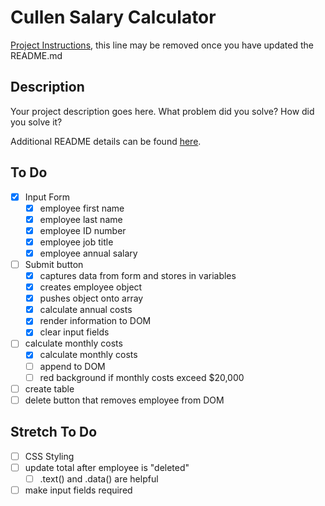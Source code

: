 # Cullen Salary Calculator

[Project Instructions](./INSTRUCTIONS.md), this line may be removed once you have updated the README.md

## Description

Your project description goes here. What problem did you solve? How did you solve it?

Additional README details can be found [here](https://github.com/PrimeAcademy/readme-template/blob/master/README.md).

## To Do

- [x] Input Form
  - [x] employee first name
  - [x] employee last name
  - [x] employee ID number
  - [x] employee job title
  - [x] employee annual salary
- [ ] Submit button
  - [x] captures data from form and stores in variables
  - [x] creates employee object
  - [x] pushes object onto array
  - [x] calculate annual costs
  - [x] render information to DOM
  - [x] clear input fields
- [ ] calculate monthly costs
  - [x] calculate monthly costs
  - [ ] append to DOM
  - [ ] red background if monthly costs exceed $20,000
- [ ] create table
- [ ] delete button that removes employee from DOM

## Stretch To Do

- [ ] CSS Styling
- [ ] update total after employee is "deleted"
  - [ ] .text() and .data() are helpful
- [ ] make input fields required
